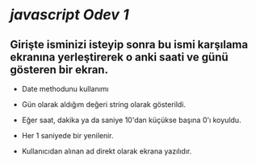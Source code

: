 # ***javascript Odev 1***
## Girişte isminizi isteyip sonra bu ismi karşılama ekranına yerleştirerek o anki saati ve günü gösteren bir ekran.

* Date methodunu kullanımı

* Gün olarak aldığım değeri string olarak gösterildi.

* Eğer saat, dakika ya da saniye 10'dan küçükse başına 0'ı koyuldu.

* Her 1 saniyede bir yenilenir.

* Kullanıcıdan alınan ad direkt olarak ekrana yazılıdır.

